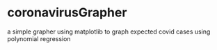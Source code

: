 # coronavirusGrapher
a simple grapher using matplotlib to graph expected covid cases using polynomial regression

